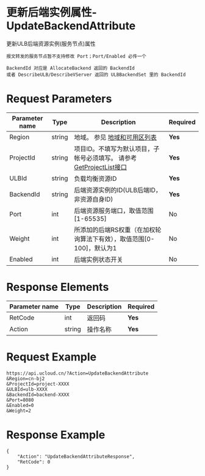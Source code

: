 # 更新后端实例属性-UpdateBackendAttribute

更新ULB后端资源实例(服务节点)属性

```
报文转发的服务节点暂不支持修改 Port；Port/Enabled 必传一个

BackendId 对应是 AllocateBackend 返回的 BackendId 
或者 DescribeULB/DescribeVServer 返回的 ULBBackendSet 里的 BackendId
```

# Request Parameters
|Parameter name|Type|Description|Required|
|---|---|---|---|
|Region|string|地域。 参见 [地域和可用区列表](api/summary/regionlist)|**Yes**|
|ProjectId|string|项目ID。不填写为默认项目，子帐号必须填写。 请参考[GetProjectList接口](api/summary/get_project_list)|**Yes**|
|ULBId|string|负载均衡资源ID|**Yes**|
|BackendId|string|后端资源实例的ID(ULB后端ID，非资源自身ID)|**Yes**|
|Port|int|后端资源服务端口，取值范围[1-65535]|No|
|Weight|int|所添加的后端RS权重（在加权轮询算法下有效），取值范围[0-100]，默认为1|No|
|Enabled|int|后端实例状态开关|No|

# Response Elements
|Parameter name|Type|Description|Required|
|---|---|---|---|
|RetCode|int|返回码|**Yes**|
|Action|string|操作名称|**Yes**|

# Request Example
```
https://api.ucloud.cn/?Action=UpdateBackendAttribute
&Region=cn-bj2
&ProjectId=project-XXXX
&ULBId=ulb-XXXX
&BackendId=backend-XXXX
&Port=8080
&Enabled=0
&Weight=2
```

# Response Example
```
{
    "Action": "UpdateBackendAttributeResponse", 
    "RetCode": 0
}
```

